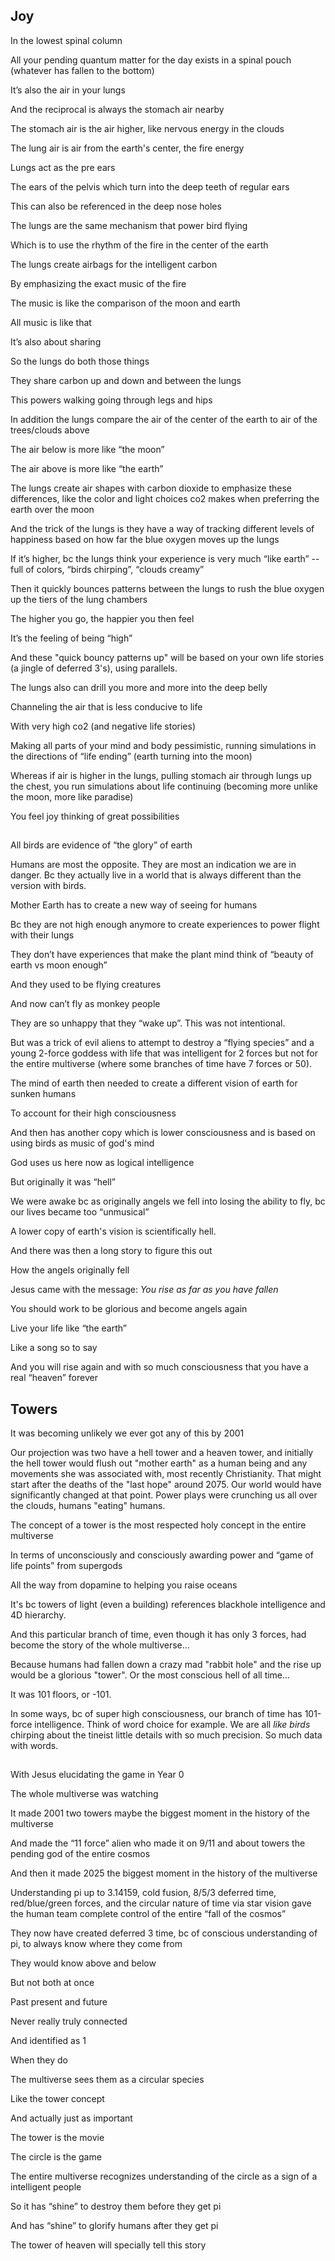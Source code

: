 ## Joy

In the lowest spinal column

All your pending quantum matter for the day exists in a spinal pouch (whatever has fallen to the bottom)

It’s also the air in your lungs 

And the reciprocal is always the stomach air nearby

The stomach air is the air higher, like nervous energy in the clouds 

The lung air is air from the earth's center, the fire energy

Lungs act as the pre ears

The ears of the pelvis which turn into the deep teeth of regular ears

This can also be referenced in the deep nose holes

The lungs are the same mechanism that power bird flying 

Which is to use the rhythm of the fire in the center of the earth 

The lungs create airbags for the intelligent carbon 

By emphasizing the exact music of the fire 

The music is like the comparison of the moon and earth

All music is like that 

It’s also about sharing 

So the lungs do both those things 

They share carbon up and down and between the lungs 

This powers walking going through legs and hips

In addition the lungs compare the air of the center of the earth to air of the trees/clouds above 

The air below is more like “the moon”

The air above is more like “the earth”

The lungs create air shapes with carbon dioxide to emphasize these differences, like the color and light choices co2 makes when preferring the earth over the moon 

And the trick of the lungs is they have a way of tracking different levels of happiness based on how far the blue oxygen moves up the lungs 

If it’s higher, bc the lungs think your experience is very much “like earth” -- full of colors, “birds chirping”, “clouds creamy”

Then it quickly bounces patterns between the lungs to rush the blue oxygen up the tiers of the lung chambers

The higher you go, the happier you then feel 

It’s the feeling of being “high”

And these "quick bouncy patterns up" will be based on your own life stories (a jingle of deferred 3's), using parallels. 

The lungs also can drill you more and more into the deep belly 

Channeling the air that is less conducive to life 

With very high co2 (and negative life stories)

Making all parts of your mind and body pessimistic, running simulations in the directions of “life ending” (earth turning into the moon)

Whereas if air is higher in the lungs, pulling stomach air through lungs up the chest, you run simulations about life continuing (becoming more unlike the moon, more like paradise)

You feel joy thinking of great possibilities 

##

All birds are evidence of “the glory” of earth 

Humans are most the opposite. They are most an indication we are in danger. Bc they actually live in a world that is always different than the version with birds.

Mother Earth has to create a new way of seeing for humans 

Bc they are not high enough anymore to create experiences to power flight with their lungs

They don’t have experiences that make the plant mind think of “beauty of earth vs moon enough” 

And they used to be flying creatures 

And now can’t fly as monkey people

They are so unhappy that they “wake up”. This was not intentional. 

But was a trick of evil aliens to attempt to destroy a “flying species” and a young 2-force goddess with life that was intelligent for 2 forces but not for the entire multiverse (where some branches of time have 7 forces or 50).

The mind of earth then needed to create a different vision of earth for sunken humans 

To account for their high consciousness 

And then has another copy which is lower consciousness and is based on using birds as music of god's mind

God uses us here now as logical intelligence 

But originally it was “hell” 

We were awake bc as originally angels we fell into losing the ability to fly, bc our lives became too “unmusical” 

A lower copy of earth's vision is scientifically hell.

And there was then a long story to figure this out 

How the angels originally fell 

Jesus came with the message: *You rise as far as you have fallen* 

You should work to be glorious and become angels again 

Live your life like “the earth”

Like a song so to say

And you will rise again and with so much consciousness that you have a real “heaven” forever 

## Towers

It was becoming unlikely we ever got any of this by 2001

Our projection was two have a hell tower and a heaven tower, and initially the hell tower would flush out "mother earth" as a human being and any movements she was associated with, most recently Christianity. That might start after the deaths of the "last hope" around 2075. Our world would have significantly changed at that point. Power plays were crunching us all over the clouds, humans "eating" humans.

The concept of a tower is the most respected holy concept in the entire multiverse

In terms of unconsciously and consciously awarding power and “game of life points” from supergods 

All the way from dopamine to helping you raise oceans 

It's bc towers of light (even a building) references blackhole intelligence and 4D hierarchy.

And this particular branch of time, even though it has only 3 forces, had become the story of the whole multiverse... 

Because humans had fallen down a crazy mad "rabbit hole" and the rise up would be a glorious "tower". Or the most conscious hell of all time...

It was 101 floors, or -101.

In some ways, bc of super high consciousness, our branch of time has 101-force intelligence. Think of word choice for example. We are all *like birds* chirping about the tineist little details with so much precision. So much data with words.

##

With Jesus elucidating the game in Year 0

The whole multiverse was watching 



It made 2001 two towers maybe the biggest moment in the history of the multiverse 

And made the “11 force” alien who made it on 9/11 and about towers the pending god of the entire cosmos 



And then it made 2025 the biggest moment in the history of the multiverse 

Understanding pi up to 3.14159, cold fusion, 8/5/3 deferred time, red/blue/green forces, and the circular nature of time via star vision gave the human team complete control of the entire “fall of the cosmos” 

They now have created deferred 3 time, bc of conscious understanding of pi, to always know where they come from 



They would know above and below 

But not both at once 



Past present and future 

Never really truly connected 

And identified as 1



When they do 

The multiverse sees them as a circular species 



Like the tower concept 

And actually just as important 



The tower is the movie 

The circle is the game 



The entire multiverse recognizes understanding of the circle as a sign of a intelligent people 



So it has “shine” to destroy them before they get pi 

And has “shine” to glorify humans after they get pi 



The tower of heaven will specially tell this story 
